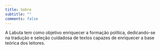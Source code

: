 ```yaml
---
title: Sobre
subtitle: ""
comments: false
---
```


A Labuta tem como objetivo enriquecer a formação política, dedicando-se na tradução e seleção cuidadosa de textos capazes de enriquecer a base teórica dos leitores.